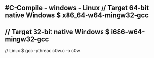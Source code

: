 #C-Compile - windows - Linux
// Target 64-bit native Windows
$ x86_64-w64-mingw32-gcc
--------------------------------
 // Target 32-bit native Windows
$ i686-w64-mingw32-gcc
---------------------------------
// Linux
$ gcc -pthread c0w.c  -o c0w
